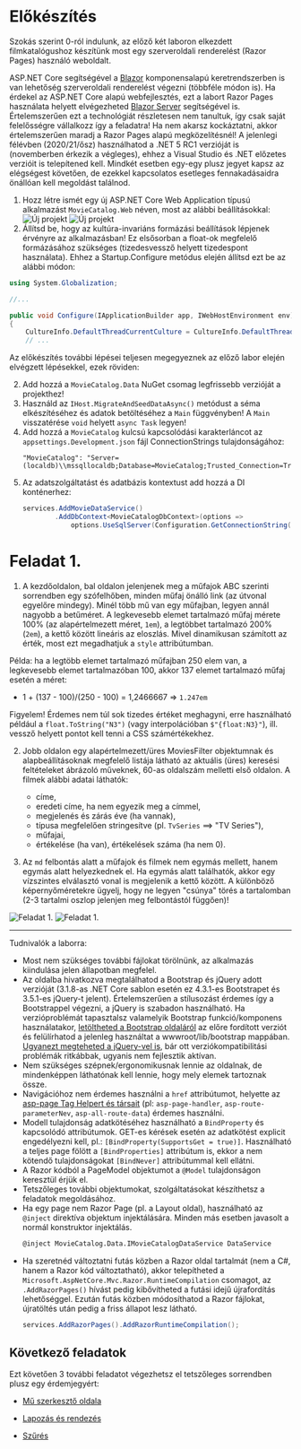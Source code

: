 # Előkészítés

Szokás szerint 0-ról indulunk, az előző két laboron elkezdett filmkatalógushoz készítünk most egy szerveroldali renderelést (Razor Pages) használó weboldalt.

ASP.NET Core segítségével a [Blazor](https://docs.microsoft.com/en-us/aspnet/core/blazor/?view=aspnetcore-3.1) komponensalapú keretrendszerben is van lehetőség szerveroldali renderelést végezni (többféle módon is). Ha érdekel az ASP.NET Core alapú webfejlesztés, ezt a labort Razor Pages használata helyett elvégezheted [Blazor Server](https://docs.microsoft.com/en-us/aspnet/core/blazor/hosting-models?view=aspnetcore-3.1#blazor-server) segítségével is. Értelemszerűen ezt a technológiát részletesen nem tanultuk, így csak saját felelősségre vállalkozz így a feladatra! Ha nem akarsz kockáztatni, akkor értelemszerűen maradj a Razor Pages alapú megközelítésnél! A jelenlegi félévben (2020/21/ősz) használhatod a .NET 5 RC1 verzióját is (novemberben érkezik a végleges), ehhez a Visual Studio és .NET előzetes verzióit is telepítened kell. Mindkét esetben egy-egy plusz jegyet kapsz az elégségest követően, de ezekkel kapcsolatos esetleges fennakadásaidra önállóan kell megoldást találnod.

1. Hozz létre ismét egy új ASP.NET Core Web Application típusú alkalmazást `MovieCatalog.Web` néven, most az alábbi beállításokkal:
  ![Új projekt](images/uj-projekt-1.png)
  ![Új projekt](images/uj-projekt-2.png)
1. Állítsd be, hogy az kultúra-invariáns formázási beállítások lépjenek érvényre az alkalmazásban! Ez elsősorban a float-ok megfelelő formázásához szükséges (tizedesvessző helyett tizedespont használata). Ehhez a Startup.Configure metódus elején állítsd ezt be az alábbi módon:
``` C#
using System.Globalization;

//...

public void Configure(IApplicationBuilder app, IWebHostEnvironment env)
{
    CultureInfo.DefaultThreadCurrentCulture = CultureInfo.DefaultThreadCurrentUICulture = CultureInfo.InvariantCulture;
    // ...
```


Az előkészítés további lépései teljesen megegyeznek az előző labor elején elvégzett lépésekkel, ezek röviden:

2. Add hozzá a `MovieCatalog.Data` NuGet csomag legfrissebb verzióját a projekthez!
1. Használd az `IHost.MigrateAndSeedDataAsync()` metódust a séma elkészítéséhez és adatok betöltéséhez a `Main` függvényben! A `Main` visszatérése `void` helyett `async Task` legyen!
1. Add hozzá a `MovieCatalog` kulcsú kapcsolódási karakterláncot az `appsettings.Development.json` fájl ConnectionStrings tulajdonságához:
    ``` 
    "MovieCatalog": "Server=(localdb)\\mssqllocaldb;Database=MovieCatalog;Trusted_Connection=True;MultipleActiveResultSets=true"
    ```
1. Az adatszolgáltatást és adatbázis kontextust add hozzá a DI konténerhez:
    ``` C#
    services.AddMovieDataService()
            .AddDbContext<MovieCatalogDbContext>(options =>
                options.UseSqlServer(Configuration.GetConnectionString("MovieCatalog")));
    ```

# Feladat 1.

1. A kezdőoldalon, bal oldalon jelenjenek meg a műfajok ABC szerinti sorrendben egy szófelhőben, minden műfaj önálló link (az útvonal egyelőre mindegy). Minél több mű van egy műfajban, legyen annál nagyobb a betűméret. A legkevesebb elemet tartalmazó műfaj mérete 100% (az alapértelmezett méret, `1em`), a legtöbbet tartalmazó 200% (`2em`), a kettő között lineáris az eloszlás. Mivel dinamikusan számított az érték, most ezt megadhatjuk a `style` attribútumban.

Példa: ha a legtöbb elemet tartalmazó műfajban 250 elem van, a legkevesebb elemet tartalmazóban 100, akkor 137 elemet tartalmazó műfaj esetén a méret:

- 1 + (137 - 100)/(250 - 100) = 1,2466667 => `1.247em`

Figyelem! Érdemes nem túl sok tizedes értéket meghagyni, erre használható például a `float.ToString("N3")` (vagy interpolációban `$"{float:N3}"`), ill. vessző helyett pontot kell tenni a CSS számértékekhez.

2. Jobb oldalon egy alapértelmezett/üres MoviesFilter objektumnak és alapbeállításoknak megfelelő listája látható az aktuális (üres) keresési feltételeket ábrázoló műveknek, 60-as oldalszám melletti első oldalon. A filmek alábbi adatai láthatók:
    - címe, 
    - eredeti címe, ha nem egyezik meg a címmel,
    - megjelenés és zárás éve (ha vannak),
    - típusa megfelelően stringesítve (pl. `TvSeries` ==> "TV Series"),
    - műfajai,
    - értékelése (ha van), értékelések száma (ha nem 0).

3. Az `md` felbontás alatt a műfajok és filmek nem egymás mellett, hanem egymás alatt helyezkednek el. Ha egymás alatt találhatók, akkor egy vízszintes elválasztó vonal is megjelenik a kettő között. A különböző képernyőméretekre ügyelj, hogy ne legyen "csúnya" törés a tartalomban (2-3 tartalmi oszlop jelenjen meg felbontástól függően)!

![Feladat 1.](images/feladat-1.png)
![Feladat 1.](images/feladat-1b.png)

<hr/>

Tudnivalók a laborra:
- Most nem szükséges további fájlokat törölnünk, az alkalmazás kiindulása jelen állapotban megfelel.
- Az oldalba hivatkozva megtalálhatod a Bootstrap és jQuery adott verzióját (3.1.8-as .NET Core sablon esetén ez 4.3.1-es Bootstrapet és 3.5.1-es jQuery-t jelent). Értelemszerűen a stílusozást érdemes így a Bootstrappel végezni, a jQuery is szabadon használható. Ha verzióproblémát tapasztalsz valamelyik Bootstrap funkció/komponens használatakor, [letöltheted a Bootstrap oldaláról](https://getbootstrap.com/) az előre fordított verziót és felülírhatod a jelenleg használtat a wwwroot/lib/bootstrap mappában. [Ugyanezt megteheted a jQuery-vel is](https://jquery.com/download/), bár ott verziókompatibilitási problémák ritkábbak, ugyanis nem fejlesztik aktívan.
- Nem szükséges szépnek/ergonomikusnak lennie az oldalnak, de mindenképpen láthatónak kell lennie, hogy mely elemek tartoznak össze.
- Navigációhoz nem érdemes használni a `href` attribútumot, helyette az [asp-page Tag Helpert és társait](https://docs.microsoft.com/en-us/aspnet/core/mvc/views/tag-helpers/built-in/anchor-tag-helper?view=aspnetcore-3.1) (pl: `asp-page-handler`, `asp-route-parameterNev`, `asp-all-route-data`) érdemes használni.
- Modell tulajdonság adatkötéséhez használható a `BindProperty` és kapcsolódó attribútumok. GET-es kérések esetén az adatkötést explicit engedélyezni kell, pl.: `[BindProperty(SupportsGet = true)]`. Használható a teljes page fölött a `[BindProperties]` attribútum is, ekkor a nem kötendő tulajdonságokat `[BindNever]` attribútummal kell ellátni.
- A Razor kódból a PageModel objektumot a `@Model` tulajdonságon keresztül érjük el.
- Tetszőleges további objektumokat, szolgáltatásokat készíthetsz a feladatok megoldásához.
- Ha egy page nem Razor Page (pl. a Layout oldal), használható az `@inject` direktíva objektum injektálására. Minden más esetben javasolt a normál konstruktor injektálás.
    ``` HTML
    @inject MovieCatalog.Data.IMovieCatalogDataService DataService
    ```
- Ha szeretnéd változtatni futás közben a Razor oldal tartalmát (nem a C#, hanem a Razor kód változtatható), akkor telepítheted a `Microsoft.AspNetCore.Mvc.Razor.RuntimeCompilation` csomagot, az `.AddRazorPages()` hívást pedig kibővítheted a futási idejű újrafordítás lehetőséggel. Ezután futás közben módosíthatod a Razor fájlokat, újratöltés után pedig a friss állapot lesz látható.
    ``` C#
    services.AddRazorPages().AddRazorRuntimeCompilation();
    ```

## Következő feladatok

Ezt követően 3 további feladatot végezhetsz el tetszőleges sorrendben plusz egy érdemjegyért:

- [Mű szerkesztő oldala](Feladat-2.md)

- [Lapozás és rendezés](Feladat-3.md)

- [Szűrés](Feladat-4.md)
